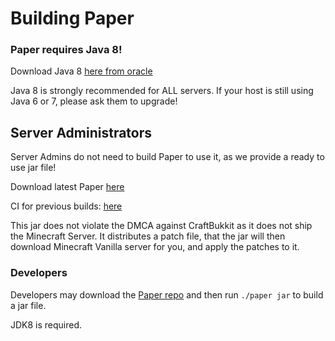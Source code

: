 Building Paper
====================
### Paper requires Java 8!
Download Java 8 [here from oracle](http://www.oracle.com/technetwork/java/javase/downloads/jdk8-downloads-2133151.html)

Java 8 is strongly recommended for ALL servers. If your host is still using Java 6 or 7, please ask them to upgrade!

## Server Administrators
Server Admins do not need to build Paper to use it, as we provide a ready to use jar file!

Download latest Paper [here](https://paperclip.emc.gs)

CI for previous builds: [here](https://ci.destroystokyo.com/job/PaperSpigot/)

This jar does not violate the DMCA against CraftBukkit as it does not ship the Minecraft Server. It distributes a patch file, that the jar will then download Minecraft Vanilla server for you, and apply the patches to it.

### Developers
Developers may download the [Paper repo](https://paperdev.emc.gs) and then run `./paper jar` to build a jar file.

JDK8 is required.
